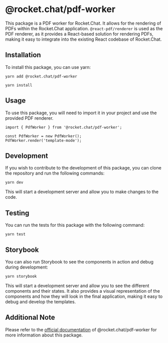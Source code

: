 # @rocket.chat/pdf-worker

This package is a PDF worker for Rocket.Chat. It allows for the rendering of PDFs within the Rocket.Chat application. `@react-pdf/renderer` is used as the PDF renderer, as it provides a React-based solution for rendering PDFs, making it easy to integrate into the existing React codebase of Rocket.Chat.

## Installation

To install this package, you can use yarn:

```
yarn add @rocket.chat/pdf-worker

yarn install
```

## Usage

To use this package, you will need to import it in your project and use the provided PDF renderer.

```
import { PdfWorker } from '@rocket.chat/pdf-worker';

const PdfWorker = new PdfWorker();
PdfWorker.render('template-mode');
```

## Development

If you wish to contribute to the development of this package, you can clone the repository and run the following commands:

```
yarn dev
```

This will start a development server and allow you to make changes to the code.

## Testing

You can run the tests for this package with the following command:

```
yarn test
```

## Storybook

You can also run Storybook to see the components in action and debug during development:

```
yarn storybook
```

This will start a development server and allow you to see the different components and their states. It also provides a visual representation of the components and how they will look in the final application, making it easy to debug and develop the templates.

## Additional Note

Please refer to the [official documentation](https://docs.rocket.chat/) of @rocket.chat/pdf-worker for more information about this package.
